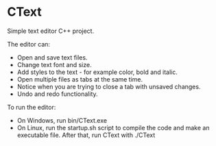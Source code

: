 # CText
Simple text editor C++ project.

The editor can:

 - Open and save text files.
 - Change text font and size.
 - Add styles to the text - for example color, bold and italic.
 - Open multiple files as tabs at the same time.
 - Notice when you are trying to close a tab with unsaved changes.
 - Undo and redo functionality.
 
To run the editor:

 - On Windows, run bin/CText.exe
 - On Linux, run the startup.sh script to compile the code and make an executable file. After that, run CText with ./CText
